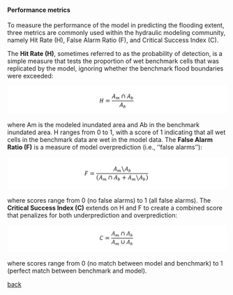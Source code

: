 #### Performance metrics

To measure the performance of the model in predicting the flooding extent, three metrics are commonly used within the hydraulic modeling community, namely Hit Rate (H), False Alarm Ratio (F), and Critical Success Index (C). 

The **Hit Rate (H)**, sometimes referred to as the probability of detection, is a simple measure that tests the proportion of wet benchmark cells that was replicated by
the model, ignoring whether the benchmark flood boundaries were exceeded:

![Image](/Figures/metrics1.PNG)

where Am is the modeled inundated area and Ab in the benchmark inundated area. H ranges from 0 to 1, with a score of 1 indicating that all wet cells in the benchmark data are wet in the model data. The **False Alarm Ratio (F)** is a measure of model overprediction (i.e., ‘‘false alarms’’):

![Image](/Figures/metrics2.PNG)

where scores range from 0 (no false alarms) to 1 (all false alarms). The **Critical Success Index (C)** extends on H and F to create a combined score that penalizes for both underprediction and overprediction:

![Image](/Figures/metrics3.PNG)

where scores range from 0 (no match between model and benchmark) to 1 (perfect match between benchmark and model).

[back](/EnvAcy5.md)
